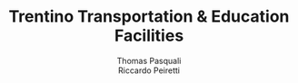 ---
schema: default
title: Trentino Transportation & Education Facilities
organization: KnowDive
notes: >-
  This project was developed by Thomas Pasquali and Riccardo Peiretti for the
  Knowledge Graph Engineering course of the master’s degree in Computer Science
  at the University of Trento.
resources:
  - name: KGE - Trentino Transportation & Education Facilities
    url: 'https://thomaspasquali.github.io/TransportationAndEducationFacilities_KGE2023/'
    format: html
license: 'http://www.opendefinition.org/licenses/odc-by'
category:
  -   Transportation
maintainer: Simone Bocca
maintainer_email: simone.bocca@unitn.it
author: Thomas Pasquali <br> Riccardo Peiretti
author_email: thomas.pasquali@studenti.unitn.it <br> riccardo.peiretti@studenti.unitn.it 
tags: 'kge,transportation,educatio,trentino'
pub_date: 14/03/2024
latitude_map: 46.07
longitude_map: 11.13
---